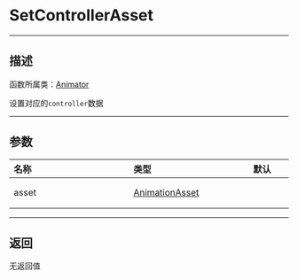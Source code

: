 # SetControllerAsset
-----------------------------------------------------------------------------------------
## 描述

函数所属类：[Animator](/Api/Class/Animation/SandboxAnimator.md)

设置对应的`controller`数据

-----------------------------------------------------------------------------------------
## 参数

|<div style="width:200px">**名称**</div>|<div style="width:200px">**类型**</div>|<div style="width:200px">**默认**</div>|<div style="width:345px">**描述**</div>|
|:--------------------|:--------------------|:--------------------|:--------------------|
|asset|[AnimationAsset](/Api/Class/Animation/SandboxAnimationAsset.md)||`Animator Controller`或者`Animator Override Controller`资源|

-----------------------------------------------------------------------------------------
## 返回

无返回值